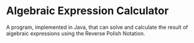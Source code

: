 # Algebraic Expression Calculator

A program, implemented in Java, that can solve and calculate the result of algebraic expressions using the Reverse Polish Notation.

